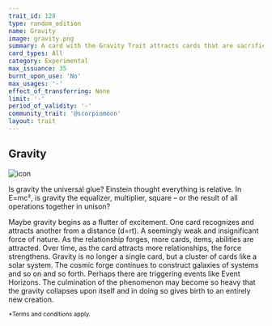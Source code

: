 ```yaml
---
trait_id: 128
type: random_edition
name: Gravity
image: gravity.png
summary: A card with the Gravity Trait attracts cards that are sacrificed in the Forge and other items that are floating around the Ether Cards universe.
card_types: All
category: Experimental
max_issuance: 35
burnt_upon_use: 'No'
max_usages: '-'
effect_of_transferring: None
limit: '-'
period_of_validity: '-'
community_trait: '@scorpiomoon'
layout: trait
---
```


## Gravity

![icon](/assets/images/trait-icons/{{page.image}})

Is gravity the universal glue? Einstein thought everything is relative. In E=mc², is gravity the equalizer, multiplier, square – or the result of all operations together in unison?
 
Maybe gravity begins as a flutter of excitement. One card recognizes and attracts another from a distance (d=rt).  A seemingly weak and insignificant force of nature. As the relationship forges, more cards, items, abilities are attracted. Over time, as the card attracts more relationships, the force strengthens. Gravity is no longer a single card, but a cluster of cards like a solar system. The cosmic forge continues to construct galaxies of systems and so on and so forth. Perhaps there are triggering events like Event Horizons. The culmination of the phenomenon may become so heavy that the gravity collapses upon itself and in doing so gives birth to an entirely new creation.


<small>*Terms and conditions apply.</small>
